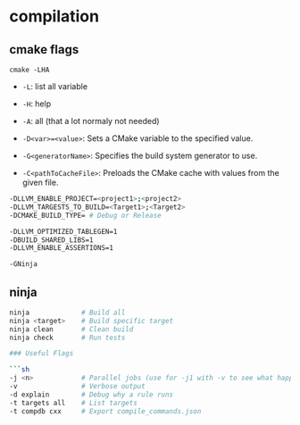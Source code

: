 # compilation

## cmake flags

```
cmake -LHA
```
* `-L`: list all variable
* `-H`: help
* `-A`: all (that a lot normaly not needed)


* `-D<var>=<value>`: Sets a CMake variable to the specified value.
* `-G<generatorName>`: Specifies the build system generator to use.
* `-C<pathToCacheFile>`: Preloads the CMake cache with values from the given file.

```sh
-DLLVM_ENABLE_PROJECT=<project1>;<project2>
-DLLVM_TARGESTS_TO_BUILD=<Target1>;<Target2>
-DCMAKE_BUILD_TYPE= # Debug or Release

-DLLVM_OPTIMIZED_TABLEGEN=1
-DBUILD_SHARED_LIBS=1
-DLLVM_ENABLE_ASSERTIONS=1

-GNinja
```

## ninja

```sh
ninja             # Build all
ninja <target>    # Build specific target
ninja clean       # Clean build
ninja check       # Run tests

### Useful Flags

```sh
-j <n>            # Parallel jobs (use for -j1 with -v to see what happen)
-v                # Verbose output
-d explain        # Debug why a rule runs
-t targets all    # List targets
-t compdb cxx     # Export compile_commands.json
```

